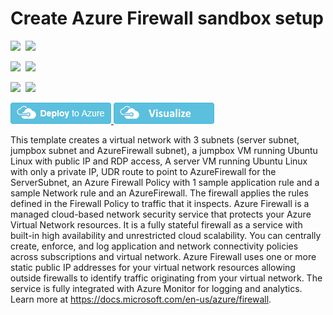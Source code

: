 # Create Azure Firewall sandbox setup

<IMG SRC="https://azurequickstartsservice.blob.core.windows.net/badges/101-azurefirewall-sandbox-linux/PublicLastTestDate.svg" />&nbsp;
<IMG SRC="https://azurequickstartsservice.blob.core.windows.net/badges/101-azurefirewall-sandbox-linux/PublicDeployment.svg" />&nbsp;

<IMG SRC="https://azurequickstartsservice.blob.core.windows.net/badges/101-azurefirewall-sandbox-linux/FairfaxLastTestDate.svg" />&nbsp;
<IMG SRC="https://azurequickstartsservice.blob.core.windows.net/badges/101-azurefirewall-sandbox-linux/FairfaxDeployment.svg" />&nbsp;

<IMG SRC="https://azurequickstartsservice.blob.core.windows.net/badges/101-azurefirewall-sandbox-linux/BestPracticeResult.svg" />&nbsp;
<IMG SRC="https://azurequickstartsservice.blob.core.windows.net/badges/101-azurefirewall-sandbox-linux/CredScanResult.svg" />&nbsp;

<a href="https://portal.azure.com/#create/Microsoft.Template/uri/https%3A%2F%2Fraw.githubusercontent.com%2FAzure%2Fazure-quickstart-templates%2Fmaster%2F101-azurefirewall-sandbox-linux%2Fazuredeploy.json" target="_blank">
<img src="https://raw.githubusercontent.com/Azure/azure-quickstart-templates/master/1-CONTRIBUTION-GUIDE/images/deploytoazure.png" />
</a>
<a href="http://armviz.io/#/?load=https%3A%2F%2Fraw.githubusercontent.com%2FAzure%2Fazure-quickstart-templates%2Fmaster%2F101-azurefirewall-sandbox-linux%2Fazuredeploy.json" target="_blank">
<img src="https://raw.githubusercontent.com/Azure/azure-quickstart-templates/master/1-CONTRIBUTION-GUIDE/images/visualizebutton.png" />
</a>

This template creates a virtual network with 3 subnets (server subnet, jumpbox subnet and AzureFirewall subnet), a jumpbox VM running Ubuntu Linux with public IP and RDP access,
A server VM running Ubuntu Linux with only a private IP, UDR route to point to AzureFirewall for the ServerSubnet, an Azure Firewall Policy with 1 sample application rule and
a sample Network rule and an AzureFirewall. The firewall applies the rules defined in the Firewall Policy to traffic that it inspects.
Azure Firewall is a managed cloud-based network security service that protects your Azure Virtual Network resources.
It is a fully stateful firewall as a service with built-in high availability and unrestricted cloud scalability.
You can centrally create, enforce, and log application and network connectivity policies across subscriptions and virtual network.
Azure Firewall uses one or more static public IP addresses for your virtual network resources allowing outside firewalls to identify traffic originating from your virtual network.
The service is fully integrated with Azure Monitor for logging and analytics. Learn more at https://docs.microsoft.com/en-us/azure/firewall.
